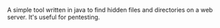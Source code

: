 A simple tool written in java to find hidden files and directories on a web server. It's useful for pentesting.<br>
